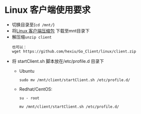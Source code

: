 # Linux 客户端使用要求

- 切换目录至(`cd /mnt/`)
- 将[Linux 客户端压缩包](http://7xpugm.com1.z0.glb.clouddn.com/client.zip "Linux 客户端") 下载至mnt目录下
- 解压缩`unzip client`
  ```
  也可以：
  wget https://github.com/hexiu/Go_Client/linux/client.zip
  ```
- 将 startClient.sh 脚本放在/etc/profile.d 目录下
  - Ubuntu 
    
    `sudo mv /mnt/client/startClient.sh /etc/profile.d/`
  - Redhat/CentOS:  
      
      `su - root`
      
      `mv /mnt/client/startClient.sh /etc/profile.d/`